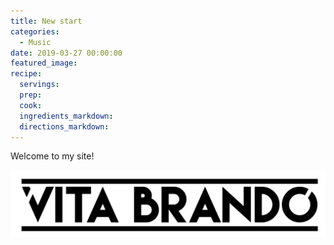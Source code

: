 ```yaml
---
title: New start
categories:
  - Music
date: 2019-03-27 00:00:00
featured_image:
recipe:
  servings:
  prep:
  cook:
  ingredients_markdown:
  directions_markdown:
---
```


Welcome to my site!

![](/siteicon.png)